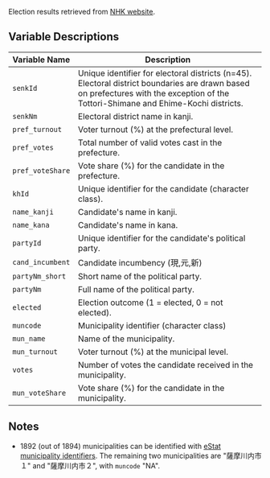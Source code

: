 
Election results retrieved from [NHK website](https://www.nhk.or.jp/senkyo/database/sangiin/2025/kaihyomap/).

## Variable Descriptions

| Variable Name     | Description |
|------------------|-------------|
| `senkId`         | Unique identifier for electoral districts (n=45). Electoral district boundaries are drawn based on prefectures with the exception of the Tottori-Shimane and Ehime-Kochi districts. |
| `senkNm`         | Electoral district name in kanji. |
| `pref_turnout`   | Voter turnout (%) at the prefectural level. |
| `pref_votes`     | Total number of valid votes cast in the prefecture. |
| `pref_voteShare` | Vote share (%) for the candidate in the prefecture. |
| `khId`           | Unique identifier for the candidate (character class). |
| `name_kanji`     | Candidate's name in kanji. |
| `name_kana`      | Candidate's name in kana. |
| `partyId`        | Unique identifier for the candidate's political party. |
| `cand_incumbent` | Candidate incumbency (現,元,新) |
| `partyNm_short`  | Short name of the political party. |
| `partyNm`        | Full name of the political party. |
| `elected`        | Election outcome (1 = elected, 0 = not elected). |
| `muncode`        | Municipality identifier (character class) |
| `mun_name`       | Name of the municipality. |
| `mun_turnout`    | Voter turnout (%) at the municipal level. |
| `votes`          | Number of votes the candidate received in the municipality. |
| `mun_voteShare`  | Vote share (%) for the candidate in the municipality. |

## Notes

- 1892 (out of 1894) municipalities can be identified with [eStat municipality identifiers](https://www.e-stat.go.jp/municipalities/cities/areacode). The remaining two municipalities are "薩摩川内市１" and "薩摩川内市２", with `muncode` "NA".
